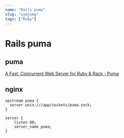 ```yaml
---
name: "Rails puma"
slug: "vymjnmg"
tags: ["Ruby"]
---
```


# Rails puma

## puma

[A Fast, Concurrent Web Server for Ruby & Rack - Puma](https://puma.io/)

## nginx

```nginx
upstream puma {
  server unix:///app/sockets/puma.sock;
}
```

```nginx
server {
    listen 80;
    server_name puma;
}
```

